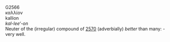 <body>
  <p>G2566<br>  καλλίον  <br> kallion  <br><i>kal-lee‘-on </i><br>Neuter of the (irregular) compound of <a href="g2570.htm">2570</a>  (adverbially) <i>better</i> than many: - very well.<br></p>
 </body>